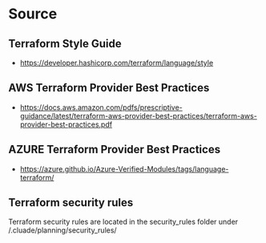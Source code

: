 # Source

## Terraform Style Guide

- https://developer.hashicorp.com/terraform/language/style

## AWS Terraform Provider Best Practices

- https://docs.aws.amazon.com/pdfs/prescriptive-guidance/latest/terraform-aws-provider-best-practices/terraform-aws-provider-best-practices.pdf

## AZURE Terraform Provider Best Practices

- https://azure.github.io/Azure-Verified-Modules/tags/language-terraform/

## Terraform security rules

Terraform security rules are located in the security_rules folder under /.cluade/planning/security_rules/
